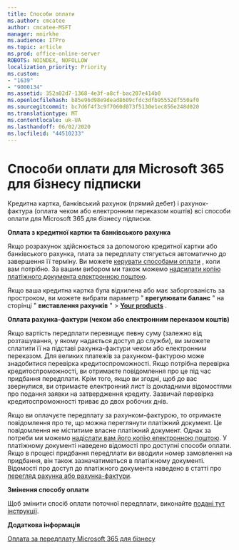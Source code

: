 ```yaml
---
title: Способи оплати
ms.author: cmcatee
author: cmcatee-MSFT
manager: mnirkhe
ms.audience: ITPro
ms.topic: article
ms.prod: office-online-server
ROBOTS: NOINDEX, NOFOLLOW
localization_priority: Priority
ms.custom:
- "1639"
- "9000134"
ms.assetid: 352a02d7-1368-4e3f-a8cf-bac207e414b0
ms.openlocfilehash: b85e96d98e9dead8609cfdc3dfb95552df550af0
ms.sourcegitcommit: bc7d6f4f3c9f7060d073f5130e1ec856e248d020
ms.translationtype: MT
ms.contentlocale: uk-UA
ms.lasthandoff: 06/02/2020
ms.locfileid: "44510233"
---
```

# <a name="payment-options-for-microsoft-365-for-business-subscriptions"></a>Способи оплати для Microsoft 365 для бізнесу підписки
  
Кредитна картка, банківський рахунок (прямий дебет) і рахунок-фактура (оплата чеком або електронним переказом коштів) всі способи оплати для Microsoft 365 для бізнесу підписки.
  
**Оплата з кредитної картки та банківського рахунка**
  
Якщо розрахунок здійснюється за допомогою кредитної картки або банківського рахунка, плата за передплату стягується автоматично до завершення її терміну. Ви можете [керувати способами оплати](https://docs.microsoft.com/microsoft-365/commerce/billing-and-payments/manage-payment-methods) , коли вам потрібно. За вашим вибором ми також можемо [надсилати копію платіжного документа електронною поштою](https://docs.microsoft.com/microsoft-365/commerce/billing-and-payments/pay-for-your-subscription#receive-a-copy-of-your-billing-statement-in-email).
  
Якщо ваша кредитна картка була відхилена або має заборгованість за простроком, ви можете вибрати параметр " **врегулювати баланс** " на сторінці " **виставлення рахунків** " \> **[Your products](https://go.microsoft.com/fwlink/p/?linkid=842054)** .
  
**Оплата рахунка-фактури (чеком або електронним переказом коштів)**
  
Якщо вартість передплати перевищує певну суму (залежно від розташування, у якому надається доступ до служби), ви зможете сплатити її на підставі рахунка-фактури чеком або електронним переказом. Для великих платежів за рахунком-фактурою може знадобитися перевірка кредитоспроможності. Якщо потрібна перевірка кредитоспроможності, ви отримаєте повідомлення про це під час придбання передплати. Крім того, якщо ви згодні, щоб до вас звернулися, ви отримаєте електронний лист із докладними відомостями про подання заявки на затвердження кредиту. Зазвичай перевірка кредитоспроможності триває до двох робочих днів.
  
Якщо ви оплачуєте передплату за рахунком-фактурою, то отримаєте повідомлення про те, що можна переглянути платіжний документ. Це повідомлення не міститиме власне платіжний документ. Однак за потреби ми можемо [надіслати вам його копію електронною поштою](https://docs.microsoft.com/microsoft-365/commerce/billing-and-payments/pay-for-your-subscription#receive-a-copy-of-your-billing-statement-in-email). У платіжному документі наведено відомості про доступні способи оплати. Якщо в процесі придбання передплати ви вводили номер замовлення на придбання, він також зазначатиметься в платіжному документі. Відомості про доступ до платіжного документа наведено в статті про [перегляд рахунка або рахунка-фактури](https://docs.microsoft.com/microsoft-365/commerce/billing-and-payments/view-your-bill-or-invoice).
  
**Змінення способу оплати**
  
Щоб змінити спосіб оплати поточної передплати, виконайте [подані тут інструкції](https://docs.microsoft.com/microsoft-365/commerce/billing-and-payments/change-payment-method).
  
**Додаткова інформація**
  
[Оплата за передплату Microsoft 365 для бізнесу](https://docs.microsoft.com/microsoft-365/commerce/billing-and-payments/pay-for-your-subscription)